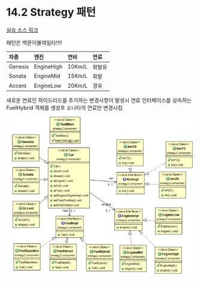 # 14.2 Strategy 패턴

[실습 소스 링크](https://github.com/jinrang2/TJS_BigData/tree/master/src/1_JAVA/ch14_pattern/src/strategy3/component)

패턴은 백문이불여일타!!!!

| 차종 | 엔진 | 연비 | 연료 |
| :--- | :--- | :--- | :--- |
| Genesis | EngineHigh | 10Km/L | 휘발유 |
| Sonata | EngineMid | 15Km/L | 휘발 |
| Accent | EngineLow | 20Km/L | 경유 |

새로운 연료인 하이드리드를 추가하는 변경사항이 발생시 연료 인터페이스를 상속하는 FuelHybrid 객체를 생성후 소나타의 연료만 변경시킴

![](../../.gitbook/assets/.png.png)

